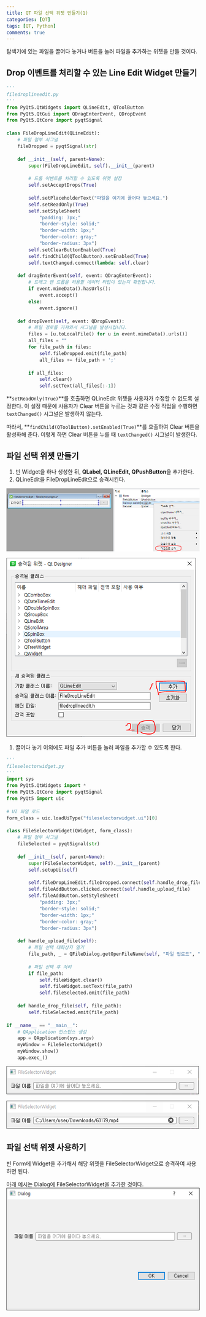 ```yaml
---
title: QT 파일 선택 위젯 만들기(1)
categories: [QT]
tags: [QT, Python]
comments: true
---
```


탐색기에 있는 파일을 끌어다 놓거나 버튼을 눌러 파일을 추가하는 위젯을 만들 것이다.

## Drop 이벤트를 처리할 수 있는 Line Edit Widget 만들기

```python
'''
filedroplineedit.py
'''
from PyQt5.QtWidgets import QLineEdit, QToolButton
from PyQt5.QtGui import QDragEnterEvent, QDropEvent
from PyQt5.QtCore import pyqtSignal

class FileDropLineEdit(QLineEdit):
    # 파일 첨부 시그널
    fileDropped = pyqtSignal(str)

    def __init__(self, parent=None):
        super(FileDropLineEdit, self).__init__(parent)

        # 드롭 이벤트를 처리할 수 있도록 위젯 설정
        self.setAcceptDrops(True)

        self.setPlaceholderText("파일을 여기에 끌어다 놓으세요.")
        self.setReadOnly(True)
        self.setStyleSheet(
            "padding: 3px;"
            "border-style: solid;"
            "border-width: 1px;"
            "border-color: gray;"
            "border-radius: 3px")
        self.setClearButtonEnabled(True)
        self.findChild(QToolButton).setEnabled(True)
        self.textChanged.connect(lambda: self.clear)

    def dragEnterEvent(self, event: QDragEnterEvent):
        # 드래그 앤 드롭을 허용할 데이터 타입이 있는지 확인합니다.
        if event.mimeData().hasUrls():
            event.accept()
        else:
            event.ignore()

    def dropEvent(self, event: QDropEvent):
        # 파일 경로를 가져와서 시그널을 발생시킵니다.
        files = [u.toLocalFile() for u in event.mimeData().urls()]
        all_files = ""
        for file_path in files:
            self.fileDropped.emit(file_path)
            all_files += file_path + ';'

        if all_files:
            self.clear()
            self.setText(all_files[:-1])
```

**`setReadOnly(True)`**를 호출하면 QLineEdit 위젯을 사용자가 수정할 수 없도록 설정한다. 이 설정 때문에 사용자가 Clear 버튼을 누르는 것과 같은 수정 작업을 수행하면 `textChanged()` 시그널은 발생하지 않는다.

따라서, **`findChild(QToolButton).setEnabled(True)`**를 호출하여 Clear 버튼을 활성화해 준다. 이렇게 하면 Clear 버튼을 누를 때 `textChanged()` 시그널이 발생한다.

## 파일 선택 위젯 만들기

1. 빈 Widget을 하나 생성한 뒤, **QLabel, QLineEdit, QPushButton**을 추가한다.
2. QLineEdit을 FileDropLineEdit으로 승격시킨다.

![qt_sec_1](/assets/img/post/qt_sec_1.png)

![qt_sec_2](/assets/img/post/qt_sec_2.png)

1. 끌어다 놓기 이외에도 파일 추가 버튼을 눌러 파일을 추가할 수 있도록 한다.

```python
'''
fileselectorwidget.py
'''
import sys
from PyQt5.QtWidgets import *
from PyQt5.QtCore import pyqtSignal
from PyQt5 import uic

# UI 파일 로드
form_class = uic.loadUiType("fileselectorwidget.ui")[0]

class FileSelectorWidget(QWidget, form_class):
    # 파일 첨부 시그널
    fileSelected = pyqtSignal(str)

    def __init__(self, parent=None):
        super(FileSelectorWidget, self).__init__(parent)
        self.setupUi(self)

        self.fileDropLineEdit.fileDropped.connect(self.handle_drop_file)
        self.fileAddButton.clicked.connect(self.handle_upload_file)
        self.fileAddButton.setStyleSheet(
            "padding: 3px;"
            "border-style: solid;"
            "border-width: 1px;"
            "border-color: gray;"
            "border-radius: 3px")

    def handle_upload_file(self):
        # 파일 선택 대화상자 열기
        file_path, _ = QFileDialog.getOpenFileName(self, "파일 업로드", "", "All Files (*)")

        # 파일 선택 후 처리
        if file_path:
            self.fileWidget.clear()
            self.fileWidget.setText(file_path)
            self.fileSelected.emit(file_path)

    def handle_drop_file(self, file_path):
        self.fileSelected.emit(file_path)

if __name__ == "__main__":
    # QApplication 인스턴스 생성
    app = QApplication(sys.argv)
    myWindow = FileSelectorWidget()
    myWindow.show()
    app.exec_()
```

![qt_sec_3](/assets/img/post/qt_sec_3.png)

![qt_sec_4](/assets/img/post/qt_sec_4.png)

## 파일 선택 위젯 사용하기

빈 Form에 Widget을 추가해서 해당 위젯을 FileSelectorWidget으로 승격하여 사용하면 된다.

아래 예시는 Dialog에 FileSelectorWidget을 추가한 것이다.
![qt_sec_5](/assets/img/post/qt_sec_5.png)
